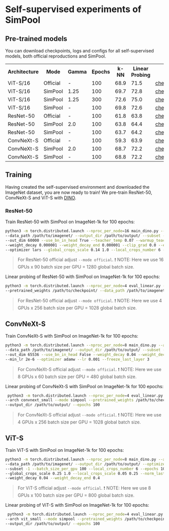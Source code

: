 # Self-supervised experiments of SimPool

## Pre-trained models
You can download checkpoints, logs and configs for all self-supervised models, both official reproductions and SimPool.

<table>
  <tr>
    <th>Architecture</th>
    <th>Mode</th>
    <th>Gamma</th>
    <th>Epochs</th>
    <th>k-NN</th>
    <th>Linear Probing</th>
    <th colspan="3">download</th>
  </tr>
  <tr>
    <td>ViT-S/16</td>
    <td>Official</td>
    <td>-</td>
    <td>100</td>
    <td>68.9</td>
    <td>71.5</td>
    <td><a href="https://huggingface.co/billpsomas/vits_dino_official_ep100/resolve/main/checkpoint.pth">checkpoint</a></td>
    <td><a href="https://huggingface.co/billpsomas/vits_dino_official_ep100/resolve/main/log.txt">logs</a></td>
    <td><a href="https://huggingface.co/billpsomas/vits_dino_official_ep100/resolve/main/configs.yaml">configs</a></td>
  </tr>
  <tr>
    <td>ViT-S/16</td>
    <td>SimPool</td>
    <td>1.25</td>
    <td>100</td>
    <td>69.7</td>
    <td>72.8</td>
    <td><a href="https://huggingface.co/billpsomas/vits_dino_simpool_ep100/resolve/main/checkpoint.pth">checkpoint</a></td>
    <td><a href="https://huggingface.co/billpsomas/vits_dino_simpool_ep100/resolve/main/log.txt">logs</a></td>
    <td><a href="https://huggingface.co/billpsomas/vits_dino_simpool_ep100/resolve/main/configs.yaml">configs</a></td>
  </tr>
  <tr>
    <td>ViT-S/16</td>
    <td>SimPool</td>
    <td>1.25</td>
    <td>300</td>
    <td>72.6</td>
    <td>75.0</td>
    <td><a href="https://huggingface.co/billpsomas/vits_dino_simpool_ep300/resolve/main/checkpoint.pth">checkpoint</a></td>
    <td><a href="https://huggingface.co/billpsomas/vits_dino_simpool_ep300/resolve/main/log.txt">logs</a></td>
    <td><a href="https://huggingface.co/billpsomas/vits_dino_simpool_ep300/resolve/main/configs.yaml">configs</a></td>
  </tr>
  <tr>
    <td>ViT-S/16</td>
    <td>SimPool</td>
    <td>-</td>
    <td>100</td>
    <td>69.8</td>
    <td>72.6</td>
    <td><a href="https://huggingface.co/billpsomas/vits_dino_simpool_no_gamma_ep100/resolve/main/checkpoint.pth">checkpoint</a></td>
    <td><a href="https://huggingface.co/billpsomas/vits_dino_simpool_no_gamma_ep100/resolve/main/log.txt">logs</a></td>
    <td><a href="https://huggingface.co/billpsomas/vits_dino_simpool_no_gamma_ep100/resolve/main/configs.yaml">configs</a></td>
  </tr>
  <tr>
    <td>ResNet-50</td>
    <td>Official</td>
    <td>-</td>
    <td>100</td>
    <td>61.8</td>
    <td>63.8</td>
    <td><a href="https://huggingface.co/billpsomas/resnet50_dino_official_ep100/resolve/main/checkpoint.pth">checkpoint</a></td>
    <td><a href="https://huggingface.co/billpsomas/resnet50_dino_official_ep100/resolve/main/log.txt">logs</a></td>
    <td><a href="https://huggingface.co/billpsomas/resnet50_dino_official_ep100/resolve/main/configs.yaml">configs</a></td>
  </tr>
  <tr>
    <td>ResNet-50</td>
    <td>SimPool</td>
    <td>2.0</td>
    <td>100</td>
    <td>63.8</td>
    <td>64.4</td>
    <td><a href="https://huggingface.co/billpsomas/resnet50_dino_simpool_ep100/resolve/main/checkpoint.pth">checkpoint</a></td>
    <td><a href="https://huggingface.co/billpsomas/resnet50_dino_simpool_ep100/resolve/main/log.txt">logs</a></td>
    <td><a href="https://huggingface.co/billpsomas/resnet50_dino_simpool_ep100/resolve/main/configs.yaml">configs</a></td>
  </tr>
  <tr>
    <td>ResNet-50</td>
    <td>SimPool</td>
    <td>-</td>
    <td>100</td>
    <td>63.7</td>
    <td>64.2</td>
    <td><a href="https://huggingface.co/billpsomas/resnet50_dino_simpool_no_gamma_ep100/resolve/main/checkpoint.pth">checkpoint</a></td>
    <td><a href="https://huggingface.co/billpsomas/resnet50_dino_simpool_no_gamma_ep100/resolve/main/log.txt">logs</a></td>
    <td><a href="https://huggingface.co/billpsomas/resnet50_dino_simpool_no_gamma_ep100/resolve/main/configs.yaml">configs</a></td>
  </tr>
  <tr>
    <td>ConvNeXt-S</td>
    <td>Official</td>
    <td>-</td>
    <td>100</td>
    <td>59.3</td>
    <td>63.9</td>
    <td><a href="https://huggingface.co/billpsomas/convnext_small_dino_official_ep100/resolve/main/checkpoint.pth">checkpoint</a></td>
    <td><a href="https://huggingface.co/billpsomas/convnext_small_dino_official_ep100/resolve/main/log.txt">logs</a></td>
    <td><a href="https://huggingface.co/billpsomas/convnext_small_dino_official_ep100/resolve/main/configs.yaml">configs</a></td>
  </tr>
  <tr>
    <td>ConvNeXt-S</td>
    <td>SimPool</td>
    <td>2.0</td>
    <td>100</td>
    <td>68.7</td>
    <td>72.2</td>
    <td><a href="https://huggingface.co/billpsomas/convnext_small_dino_simpool_ep100/resolve/main/checkpoint.pth">checkpoint</a></td>
    <td><a href="https://huggingface.co/billpsomas/convnext_small_dino_simpool_ep100/resolve/main/log.txt">logs</a></td>
    <td><a href="https://huggingface.co/billpsomas/convnext_small_dino_simpool_ep100/resolve/main/configs.yaml">configs</a></td>
  </tr>
  <tr>
    <td>ConvNeXt-S</td>
    <td>SimPool</td>
    <td>-</td>
    <td>100</td>
    <td>68.8</td>
    <td>72.2</td>
    <td><a href="https://huggingface.co/billpsomas/convnext_small_dino_simpool_no_gamma_ep100/resolve/main/checkpoint.pth">checkpoint</a></td>
    <td><a href="https://huggingface.co/billpsomas/convnext_small_dino_simpool_no_gamma_ep100/resolve/main/log.txt">logs</a></td>
    <td><a href="https://huggingface.co/billpsomas/convnext_small_dino_simpool_no_gamma_ep100/resolve/main/configs.yaml">configs</a></td>
  </tr>
</table>

## Training
Having created the self-supervised environment and downloaded the ImageNet dataset, you are now ready to train! We pre-train ResNet-50, ConvNeXt-S and ViT-S with [DINO](https://github.com/facebookresearch/dino).

### ResNet-50

Train ResNet-50 with SimPool on ImageNet-1k for 100 epochs:
<!---
data_path = /mnt/data/imagenet/
output_dir = /mnt/datalv/bill/logs/
-->

```bash
python3 -m torch.distributed.launch --nproc_per_node=16 main_dino.py --arch resnet50 --mode simpool \
--data_path /path/to/imagenet/ --output_dir /path/to/output/ --subset -1 --num_workers 10 --batch_size_per_gpu 90 \
--out_dim 60000 --use_bn_in_head True --teacher_temp 0.07 --warmup_teacher_temp_epochs 50 --use_fp16 False \
--weight_decay 0.000001 --weight_decay_end 0.000001 --clip_grad 0.0 --epochs 100 --lr 0.3 --min_lr 0.0048 \
--optimizer lars --global_crops_scale 0.14 1.0 --local_crops_number 6 --local_crops_scale 0.05 0.14
```

> For ResNet-50 official adjust `--mode official`. :exclamation: NOTE: Here we use 16 GPUs x 90 batch size per GPU = 1280 global batch size.

Linear probing of ResNet-50 with SimPool on ImageNet-1k for 100 epochs:
```bash
python3 -m torch.distributed.launch --nproc_per_node=4 eval_linear.py --batch_size_per_gpu 256 --arch resnet50 --mode simpool \
--pretrained_weights /path/to/checkpoint/ --data_path /path/to/imagenet/ --output_dir /path/to/output/ --epochs 100
```

> For ResNet-50 official adjust `--mode official`. :exclamation: NOTE: Here we use 4 GPUs x 256 batch size per GPU = 1028 global batch size.

## ConvNeXt-S

Train ConvNeXt-S with SimPool on ImageNet-1k for 100 epochs:

```bash
python3 -m torch.distributed.launch --nproc_per_node=8 main_dino.py --arch convnext_small --mode simpool \
--data_path /path/to/imagenet/ --output_dir /path/to/output/ --subset -1 --num_workers 10 --batch_size_per_gpu 60 \
--out_dim 65536 --use_bn_in_head False --weight_decay 0.04 --weight_decay_end 0.4 --clip_grad 0.3 --epochs 100 \
--min_lr 2e-6 --optimizer adamw --lr 0.001 --freeze_last_layer 3
```

> For ConvNeXt-S official adjust `--mode official`. :exclamation: NOTE: Here we use 8 GPUs x 60 batch size per GPU = 480 global batch size.

Linear probing of ConvNeXt-S with SimPool on ImageNet-1k for 100 epochs:

```bash
 python3 -m torch.distributed.launch --nproc_per_node=4 eval_linear.py --batch_size_per_gpu 256 --n_last_blocks 1 \
--arch convnext_small --mode simpool --pretrained_weights /path/to/checkpoint/ --data_path /path/to/imagenet/ \
--output_dir /path/to/output/ --epochs 100
```

> For ConvNeXt-S official adjust `--mode official`. :exclamation: NOTE: Here we use 4 GPUs x 256 batch size per GPU = 1028 global batch size.

## ViT-S 

Train ViT-S with SimPool on ImageNet-1k for 100 epochs:

```bash
python3 -m torch.distributed.launch --nproc_per_node=8 main_dino.py --arch vit_small --mode simpool \
--data_path /path/to/imagenet/ --output_dir /path/to/output/ --optimizer adamw --use_bn_in_head False --out_dim 65536 \
--subset -1 --batch_size_per_gpu 100 --local_crops_number 6 --epochs 100 --num_workers 10 --lr 0.0005 --min_lr 0.00001 \
--global_crops_scale 0.25 1.0 --local_crops_scale 0.05 0.25 --norm_last_layer False --warmup_teacher_temp_epochs 30 \
--weight_decay 0.04 --weight_decay_end 0.4
```

> For ViT-S  official adjust `--mode official`. :exclamation: NOTE: Here we use 8 GPUs x 100 batch size per GPU = 800 global batch size.

Linear probing of ViT-S with SimPool on ImageNet-1k for 100 epochs:

```bash
 python3 -m torch.distributed.launch --nproc_per_node=4 eval_linear.py --batch_size_per_gpu 256 --n_last_blocks 1 \
--arch vit_small --mode simpool --pretrained_weights /path/to/checkpoint/ --data_path /path/to/imagenet/ \
--output_dir /path/to/output/ --epochs 100
```